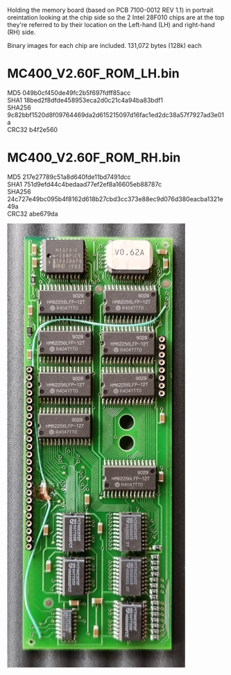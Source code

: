 Holding the memory board (based on PCB 7100-0012 REV 1.1) in portrait oreintation looking at the chip side so the 2 Intel 28F010 chips are at the top they're referred to by their location on the Left-hand (LH) and right-hand (RH) side.

Binary images for each chip are included.
131,072 bytes (128k) each

# MC400_V2.60F_ROM_LH.bin
MD5 049b0cf450de49fc2b5f697fdff85acc  
SHA1 18bed2f8dfde458953eca2d0c21c4a94ba83bdf1  
SHA256 9c82bbf1520d8f09764469da2d615215097d16fac1ed2dc38a57f7927ad3e01a  
CRC32 b4f2e560  

# MC400_V2.60F_ROM_RH.bin
MD5 217e27789c51a8d640fde11bd7491dcc  
SHA1 751d9efd44c4bedaad77ef2ef8a16605eb88787c  
SHA256 24c727e49bc095b4f8162d618b27cbd3cc373e88ec9d076d380eacba1321e49a  
CRC32 abe679da  

![MC400 memory daughter board](https://github.com/zedstarr/MC400_ROM/raw/main/hardware/memory/20210922_103139.jpg)
